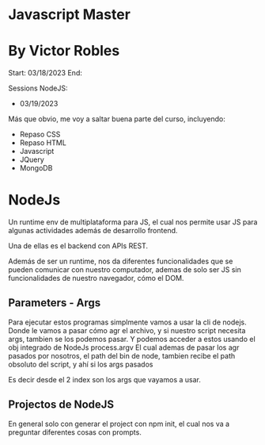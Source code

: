 
# Javascript Master
# By Victor Robles

Start: 03/18/2023
End:

Sessions NodeJS:
- 03/19/2023

Más que obvio, me voy a saltar buena parte del curso, incluyendo:
- Repaso CSS
- Repaso HTML
- Javascript
- JQuery
- MongoDB

# NodeJs
Un runtime env de multiplataforma para JS, el cual nos permite usar JS para 
algunas actividades además de desarrollo frontend.

Una de ellas es el backend con APIs REST.

Además de ser un runtime, nos da diferentes funcionalidades que se pueden comunicar con 
nuestro computador, ademas de solo ser JS sin funcionalidades de nuestro navegador, cómo 
el DOM.

## Parameters - Args 

Para ejecutar estos programas simplmente vamos a usar la cli de nodejs. Donde le vamos a pasar cómo agr el 
archivo, y si nuestro script necesita args, tambien se los podemos pasar.
Y podemos acceder a estos usando el obj integrado de NodeJs process.argv
El cual ademas de pasar los agr pasados por nosotros, 
el path del bin de node,
tambien recibe el path obsoluto del script, 
y ahí si los args pasados

Es decir desde el 2 index son los args que vayamos a usar.


## Projectos de NodeJS

En general solo con generar el project con npm init, el cual nos va a 
preguntar diferentes cosas con prompts.
